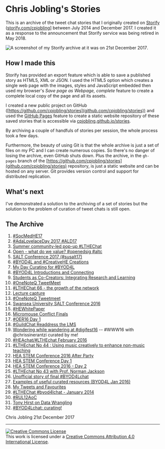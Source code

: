 # Chris Jobling's Stories

This is an archive of the tweet chat stories that I originally created on [Storify](https://storify.com) ([storify.com/cpjobling](https://storify.com/cpjobling)] between July 2014 and December 2017. I created it as a response to the announcement that Storify service was being retired in May 2018.

![A screenshot of my Storify archive at it was on 21st December 2017](cpj-at-storyfy.png).

## How I made this

Storify has provided an export feature which is able to save a published story as HTML5, XML or JSON. I used the HTML5 option which creates a single web page with the images, styles and JavaScript embedded then used my browser's *Save page as Webpage, complete* feature to create a complete local copy of the page and all its assets.

I created a new public project on GitHub ([https://github.com/cpjobling/stories](github.com/cpjobling/stories)) and used the [GitHub Pages](https://pages.github.com/) feature to create a static website repository of these saved stories that is accessible via [cpjobling.github.io/stories](https://cpjobling.github.io/stories).

By archiving a couple of handfuls of stories per session, the whole process took a few days.

Furthermore, the beauty of using Git is that the whole archive is just a set of files on my PC and I can create numerous copies. So there's no danger of losing the archive, even GitHub shuts down. Plus the archive, in the `gh-pages` branch of the [https://github.com/cpjobling/stories](github.com/cpjobling/stories) repository, is just a static website and can be hosted on any server. Git provides version control and support for distributed replication.

## What's next

I've demonstrated a solution to the archiving of a set of stories but the solution to the problem of curation of tweet chats is still open.

## The Archive

1. [#SocMedHE17](socmedhe17.html)
1. [#AdaLovelaceDay 2017 #ALD17](AdaLovelaceDay_2017_ALD17.html)
1. [Summer community-led pop-up #LTHEChat](pop-up-lthechat.html)
1. [Open - what do we value? #openedsig #altc](open-what-do-we-value.html)
1. [SALT Conference 2017 (#susalt17)](salt-conference-2017-susalt17)
1. [#BYOD4L and #CreativeHE Creations](byod4l-creations.html)
1. [My Day Curating for #BYOD4L](my-day-curating-for-byod4l.html)
1. [#BYOD4L Introductions and Connecting](byod4l-introductions.html)
1. [Students as Co-Creators: Integrating Research and Learning](student-co-creation-at-swanseauni-cocreateswan.html)
1. [#OneNoteQ TweetMeet](onenoteq-tweetmeet.html)
1. [#LTHEChat 66 - the growth of the network](lthechat-66-the-growth-of-the-network.html)
1. [Lecture capture](lecture-capture.html)
1. [#OneNoteQ Tweetmeet](onenoteq-tweetmeet-2.html)
1. [Swansea University SALT Conference 2016](swansea-university-salt-conference-2016.html)
1. [#HEWhitePaper](hewhitepaper.html)
1. [Micromouse Conflict Finals](micromouse-conflict-finals.html)
1. [#OER16 Day 1](oer16-day-1.html)
1. [#GuildChat Readdress the LMS](guildchat-readdress-the-lms.html)
1. [Wondering while wandering at #digifest16](wondering-while-wandering-at-digifest16.html) -- #WWW16 with @chrissinerantzi curated by me!
1. [#HEAchat/#LTHEchat February 2016](heachat-lthechat.html)
1. [#LTHEchat No 44 : Using music creatively to enhance non-music teaching](lthechat-45.html)
1. [HEA STEM Conference 2016 After Party](after-hea-stem-conference-16.html)
1. [HEA STEM Conference Day 1](hea-stem-conference-day-1.html)
1. [HEA STEM Conference 2016 - Day 2](hea-stem-conference-2016-day-1.html)
1. [#LTHEchat No 43 with Prof. Norman Jackson](lthechat-on)
1. [Unofficial story of final #BYOD4Lchat](unofficial-story-of-final-byod4lchat.html)
1. [Examples of useful curated resources (BYOD4L Jan 2016)](community-responses-to-q4.html)
1. [My Tweets and Favourites](my-tweets-and-favourites.html)
1. [#LTHEChat #byod4lchat - January 2014](lthechat-byod4lchat-january-2014.html)
1. [#RUL12AoC](sketches.html)
1. [Tony Hirst on Data Wrangling](tony-hirst-on-data-wrangling.html)
1. [#BYOD4Lchat: curating!](byod4lchat-curating.html)

Chris Jobling
21st December 2017

----

<a rel="license" href="http://creativecommons.org/licenses/by/4.0/"><img alt="Creative Commons License" style="border-width:0" src="https://i.creativecommons.org/l/by/4.0/88x31.png" /></a><br />This work is licensed under a <a rel="license" href="http://creativecommons.org/licenses/by/4.0/">Creative Commons Attribution 4.0 International License</a>.
